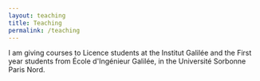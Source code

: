 ```yaml
---
layout: teaching
title: Teaching
permalink: /teaching
---
```


I am giving courses to Licence students at the Institut Galilée and the First year students from École d'Ingénieur Galilée, in the Université Sorbonne Paris Nord. 
